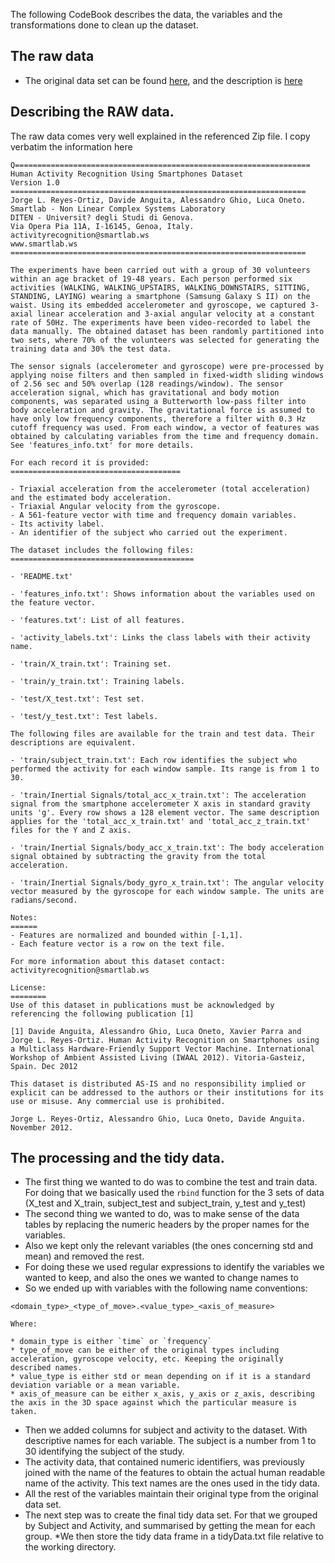 The following CodeBook describes the data, the variables and the transformations done to clean up the dataset.

## The raw data

* The original data set can be found [here](https://d396qusza40orc.cloudfront.net/getdata%2Fprojectfiles%2FUCI%20HAR%20Dataset.zip), and the description is [here](http://archive.ics.uci.edu/ml/datasets/Human+Activity+Recognition+Using+Smartphones)

## Describing the RAW data.

The raw data comes very well explained in the referenced Zip file. I copy verbatim the information here 

```
Q==================================================================
Human Activity Recognition Using Smartphones Dataset
Version 1.0
==================================================================
Jorge L. Reyes-Ortiz, Davide Anguita, Alessandro Ghio, Luca Oneto.
Smartlab - Non Linear Complex Systems Laboratory
DITEN - Universit? degli Studi di Genova.
Via Opera Pia 11A, I-16145, Genoa, Italy.
activityrecognition@smartlab.ws
www.smartlab.ws
==================================================================

The experiments have been carried out with a group of 30 volunteers within an age bracket of 19-48 years. Each person performed six activities (WALKING, WALKING_UPSTAIRS, WALKING_DOWNSTAIRS, SITTING, STANDING, LAYING) wearing a smartphone (Samsung Galaxy S II) on the waist. Using its embedded accelerometer and gyroscope, we captured 3-axial linear acceleration and 3-axial angular velocity at a constant rate of 50Hz. The experiments have been video-recorded to label the data manually. The obtained dataset has been randomly partitioned into two sets, where 70% of the volunteers was selected for generating the training data and 30% the test data. 

The sensor signals (accelerometer and gyroscope) were pre-processed by applying noise filters and then sampled in fixed-width sliding windows of 2.56 sec and 50% overlap (128 readings/window). The sensor acceleration signal, which has gravitational and body motion components, was separated using a Butterworth low-pass filter into body acceleration and gravity. The gravitational force is assumed to have only low frequency components, therefore a filter with 0.3 Hz cutoff frequency was used. From each window, a vector of features was obtained by calculating variables from the time and frequency domain. See 'features_info.txt' for more details. 

For each record it is provided:
======================================

- Triaxial acceleration from the accelerometer (total acceleration) and the estimated body acceleration.
- Triaxial Angular velocity from the gyroscope. 
- A 561-feature vector with time and frequency domain variables. 
- Its activity label. 
- An identifier of the subject who carried out the experiment.

The dataset includes the following files:
=========================================

- 'README.txt'

- 'features_info.txt': Shows information about the variables used on the feature vector.

- 'features.txt': List of all features.

- 'activity_labels.txt': Links the class labels with their activity name.

- 'train/X_train.txt': Training set.

- 'train/y_train.txt': Training labels.

- 'test/X_test.txt': Test set.

- 'test/y_test.txt': Test labels.

The following files are available for the train and test data. Their descriptions are equivalent. 

- 'train/subject_train.txt': Each row identifies the subject who performed the activity for each window sample. Its range is from 1 to 30. 

- 'train/Inertial Signals/total_acc_x_train.txt': The acceleration signal from the smartphone accelerometer X axis in standard gravity units 'g'. Every row shows a 128 element vector. The same description applies for the 'total_acc_x_train.txt' and 'total_acc_z_train.txt' files for the Y and Z axis. 

- 'train/Inertial Signals/body_acc_x_train.txt': The body acceleration signal obtained by subtracting the gravity from the total acceleration. 

- 'train/Inertial Signals/body_gyro_x_train.txt': The angular velocity vector measured by the gyroscope for each window sample. The units are radians/second. 

Notes: 
======
- Features are normalized and bounded within [-1,1].
- Each feature vector is a row on the text file.

For more information about this dataset contact: activityrecognition@smartlab.ws

License:
========
Use of this dataset in publications must be acknowledged by referencing the following publication [1] 

[1] Davide Anguita, Alessandro Ghio, Luca Oneto, Xavier Parra and Jorge L. Reyes-Ortiz. Human Activity Recognition on Smartphones using a Multiclass Hardware-Friendly Support Vector Machine. International Workshop of Ambient Assisted Living (IWAAL 2012). Vitoria-Gasteiz, Spain. Dec 2012

This dataset is distributed AS-IS and no responsibility implied or explicit can be addressed to the authors or their institutions for its use or misuse. Any commercial use is prohibited.

Jorge L. Reyes-Ortiz, Alessandro Ghio, Luca Oneto, Davide Anguita. November 2012.
```

## The processing and the tidy data.
* The first thing we wanted to do was to combine the test and train data. For doing that we basically used the `rbind` function for the 3 sets of data (X_test and X_train, subject_test and subject_train, y_test and y_test)
* The second thing we wanted to do, was to make sense of the data tables by replacing the numeric headers by the proper names for the variables.
* Also we kept only the relevant variables (the ones concerning std and mean) and removed the rest.
* For doing these we used regular expressions to identify the variables we wanted to keep, and also the ones we wanted to change names to
* So we ended up with variables with the following name conventions:

```
<domain_type>_<type_of_move>.<value_type>_<axis_of_measure>
```

    Where:

    * domain_type is either `time` or `frequency`
    * type_of_move can be either of the original types including acceleration, gyroscope velocity, etc. Keeping the originally described names.
    * value_type is either std or mean depending on if it is a standard deviation variable or a mean variable.
    * axis_of_measure can be either x_axis, y_axis or z_axis, describing the axis in the 3D space against which the particular measure is taken.

* Then we added columns for subject and activity to the dataset. With descriptive names for each variable. The subject is a number from 1 to 30 identifying the subject of the study.
* The activity data, that contained numeric identifiers, was previously joined with the name of the features to obtain the actual human readable name of the activity. This text names are the ones used in the tidy data.
* All the rest of the variables maintain their original type from the original data set.
* The next step was to create the final tidy data set. For that we grouped by Subject and Activity, and summarised by getting the mean for each group.
*We then store the tidy data frame in a tidyData.txt file relative to the working directory.
